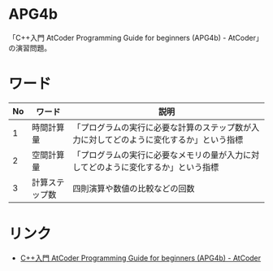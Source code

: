 # APG4b

「C++入門 AtCoder Programming Guide for beginners (APG4b) - AtCoder」の演習問題。

# ワード

| No  | ワード     | 説明                                           |
| --- | ------- | -------------------------------------------- |
| 1   | 時間計算量   | 「プログラムの実行に必要な計算のステップ数が入力に対してどのように変化するか」という指標 |
| 2   | 空間計算量   | 「プログラムの実行に必要なメモリの量が入力に対してどのように変化するか」という指標    |
| 3   | 計算ステップ数 | 四則演算や数値の比較などの回数                              |

# リンク

- [C++入門 AtCoder Programming Guide for beginners (APG4b) - AtCoder](https://atcoder.jp/contests/apg4b)
